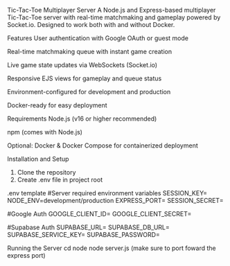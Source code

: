 Tic-Tac-Toe Multiplayer Server
A Node.js and Express-based multiplayer Tic-Tac-Toe server with real-time matchmaking and gameplay powered by Socket.io. Designed to work both with and without Docker.

Features
User authentication with Google OAuth or guest mode

Real-time matchmaking queue with instant game creation

Live game state updates via WebSockets (Socket.io)

Responsive EJS views for gameplay and queue status

Environment-configured for development and production

Docker-ready for easy deployment

Requirements
Node.js (v16 or higher recommended)

npm (comes with Node.js)

Optional: Docker & Docker Compose for containerized deployment

Installation and Setup
1. Clone the repository
2. Create .env file in project root

.env template
#Server required environment variables
SESSION_KEY=
NODE_ENV=development/production
EXPRESS_PORT=
SESSION_SECRET=

#Google Auth
GOOGLE_CLIENT_ID=
GOOGLE_CLIENT_SECRET=

#Supabase Auth
SUPABASE_URL=
SUPABASE_DB_URL=
SUPABASE_SERVICE_KEY=
SUPABASE_PASSWORD=

Running the Server
cd node
node server.js
(make sure to port foward the express port)